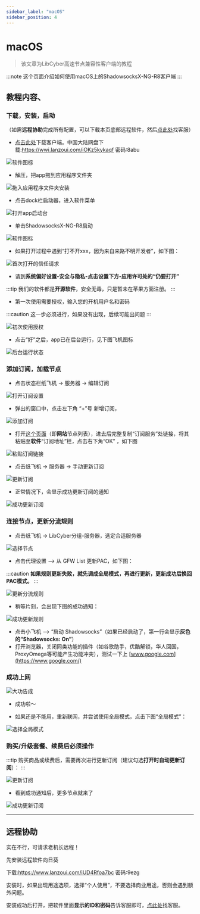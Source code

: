 ```yaml
---
sidebar_label: "macOS"
sidebar_position: 4
---
```

# macOS

> 该文章为LibCyber高速节点兼容性客户端的教程

:::note
这个页面介绍如何使用macOS上的ShadowsocksX-NG-R8客户端
:::

## 教程内容、

### 下载，安装，启动

（如需**远程协助**完成所有配置，可以下载本页底部远程软件，然后[点此处](https://go.crisp.chat/chat/embed/?website_id=9bf1c6d9-b23b-4b0c-95aa-fbeac29d2be6)找客服）

- [点击此处](https://panel.libcyber.xyz/clients/ShadowsocksX-NG-R8-1.4.4.dmg)下载客户端。中国大陆网盘下载:https://wwi.lanzoui.com/iOKz5kykaqf 密码:8abu

![软件图标][dmg-icon]

- 解压，把app拖到应用程序文件夹

![拖入应用程序文件夹安装][install]

- 点击dock栏启动器，进入软件菜单

![打开app启动台][launchpad]

- 单击ShadowsocksX-NG-R8启动

![软件图标][app-icon]

- 如果打开过程中遇到“打不开xxx，因为来自来路不明开发者”，如下图：

![首次打开的信任请求][trust]

- 请到**系统偏好设置-安全与隐私-点击设置下方-应用许可处的“仍要打开”**

:::tip
我们的软件都是**开源软件**，安全无毒，只是暂未在苹果方面注册。
:::

- 第一次使用需要授权，输入您的开机用户名和密码

:::caution
这一步必须进行，如果没有出现，后续可能出问题
:::

![初次使用授权][authorize]

- 点击“好”之后，app已在后台运行，见下图飞机图标

![后台运行状态][running]

### 添加订阅，加载节点

- 点击状态栏纸飞机 -> 服务器 -> 编辑订阅 

![打开订阅设置][sub-setting]

- 弹出的窗口中，点击左下角 “+”号 新增订阅，

![添加订阅][add-sub]

- 打开[这个页面](https://panel.libcyber.xyz/nodeList)（即**网站**节点列表），进去后完整复制“订阅服务”处链接，将其粘贴至**软件**“订阅地址”栏，点击右下角“OK” ，如下图

![粘贴订阅链接][paste-link]

- 点击纸飞机 -> 服务器 -> 手动更新订阅 


![更新订阅][update-node]


- 正常情况下，会显示成功更新订阅的通知

![成功更新订阅][update-node-success]


### 连接节点，更新分流规则

- 点击纸飞机 -> LibCyber分组-服务器，选定合适服务器 

![选择节点][select-node]


- 点击代理设置 --> 从 GFW List 更新PAC，如下图：

:::caution
**如果规则更新失败，就先调成全局模式，再进行更新，更新成功后换回PAC模式。**
:::

![更新分流规则][update-pac]

- 稍等片刻，会出现下图的成功通知：

![成功更新规则][update-pac-success]


- 点击小飞机 --> “启动 Shadowsocks”（如果已经启动了，第一行会显示**灰色的“Shadowsocks: On”**）
- 打开浏览器，关闭同类功能的插件（如谷歌助手，优酷解锁，华人回国，ProxyOmega等可能产生功能冲突），测试一下上 [www.google.com](https://www.google.com/)


### 成功上网

![大功告成][success]

- 成功啦～

- 如果还是不能用，重新联网，并尝试使用全局模式，点击下图“全局模式”：

![选择全局模式][all-proxy]


### 购买/升级套餐、续费后必须操作

:::tip
购买商品或续费后，需要再次进行更新订阅（建议勾选**打开时自动更新订阅**）：
:::

![更新订阅][update-node]

- 看到成功通知后，更多节点就来了

![成功更新订阅][update-node-success]



---

## 远程协助

实在不行，可请求老机长远程！

先安装远程软件向日葵

下载:https://www.lanzoui.com/iUD4Rfoa7bc 密码:9ezg

安装时，如果出现用途选项，选择“个人使用”，不要选择商业用途，否则会遇到额外问题。

安装成功后打开，把软件里面**显示的ID和密码**告诉客服即可，[点此处](https://go.crisp.chat/chat/embed/?website_id=9bf1c6d9-b23b-4b0c-95aa-fbeac29d2be6)找客服。


[dmg-icon]: /img/shadow-macos/dmg-icon.jpg "安装包"
[install]: /img/shadow-macos/install.jpg "拖入应用程序文件夹安装"
[launchpad]: /img/shadow-macos/launchpad.jpg "打开app启动台"
[app-icon]: /img/shadow-macos/app-icon.jpg "软件图标"
[trust]: /img/shadow-macos/trust.jpg "首次打开的信任请求"
[authorize]: /img/shadow-macos/authorize.jpg "初次使用授权"
[running]: /img/shadow-macos/running.jpg "后台运行状态"
[sub-setting]: /img/shadow-macos/sub-setting.jpg "打开订阅设置"
[add-sub]: /img/shadow-macos/add-sub.jpg "添加订阅"
[paste-link]: /img/shadow-macos/paste-link.jpg "粘贴订阅链接"
[update-node]: /img/shadow-macos/update-node.jpg "更新订阅"
[update-node-success]: /img/shadow-macos/update-node-success.jpg "成功更新订阅"
[select-node]: /img/shadow-macos/select-node.jpg "选择节点"
[update-pac]: /img/shadow-macos/update-pac.jpg "更新分流规则"
[update-pac-success]: /img/shadow-macos/update-pac-success.jpg "成功更新规则"
[all-proxy]: /img/shadow-macos/all-proxy.jpg "选择全局模式"
[success]: /img/shadow-macos/success.jpg "大功告成"